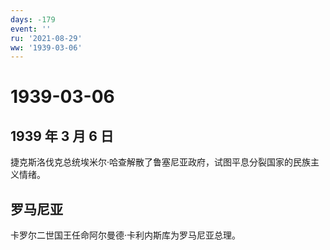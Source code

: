 ```yaml
---
days: -179
event: ''
ru: '2021-08-29'
ww: '1939-03-06'
---
```


# 1939-03-06

## 1939 年 3 月 6 日

捷克斯洛伐克总统埃米尔·哈查解散了鲁塞尼亚政府，试图平息分裂国家的民族主义情绪。

## 罗马尼亚

卡罗尔二世国王任命阿尔曼德·卡利内斯库为罗马尼亚总理。